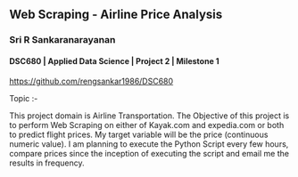 ## Web Scraping - Airline Price Analysis
### Sri R Sankaranarayanan

#### DSC680 | Applied Data Science | Project 2 | Milestone 1

https://github.com/rengsankar1986/DSC680 

Topic :- 

This project domain is Airline Transportation. The Objective of this project is to perform Web Scraping on either of Kayak.com and expedia.com or both to predict flight prices. My target variable will be the price (continuous numeric value). 
I am planning to execute the Python Script every few hours, compare prices since the inception of executing the script and email me the results in frequency. 
